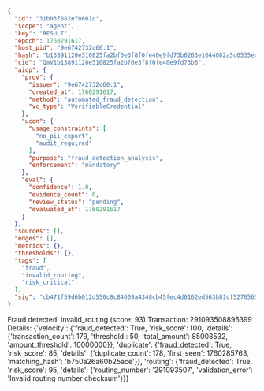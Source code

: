 ```json
{
  "id": "31b03f882ef0601c",
  "scope": "agent",
  "key": "RESULT",
  "epoch": 1760291617,
  "host_pid": "9e6742732c60:1",
  "hash": "b13891120e310825fa2bf0e3f8f0fe40e9fd73b6263e1644082a5c0535eddb62",
  "cid": "QmV1b13891120e310825fa2bf0e3f8f0fe40e9fd73b6",
  "aicp": {
    "prov": {
      "issuer": "9e6742732c60:1",
      "created_at": 1760291617,
      "method": "automated_fraud_detection",
      "vc_type": "VerifiableCredential"
    },
    "ucon": {
      "usage_constraints": [
        "no_pii_export",
        "audit_required"
      ],
      "purpose": "fraud_detection_analysis",
      "enforcement": "mandatory"
    },
    "eval": {
      "confidence": 1.0,
      "evidence_count": 0,
      "review_status": "pending",
      "evaluated_at": 1760291617
    }
  },
  "sources": [],
  "edges": [],
  "metrics": {},
  "thresholds": {},
  "tags": [
    "fraud",
    "invalid_routing",
    "risk_critical"
  ],
  "sig": "cb471f59d6b012d550c8c84609a4348cb45fec4d6162ed563b81cf5276565e99"
}
```

Fraud detected: invalid_routing (score: 93)
Transaction: 291093508895399
Details: {'velocity': {'fraud_detected': True, 'risk_score': 100, 'details': {'transaction_count': 179, 'threshold': 50, 'total_amount': 85008532, 'amount_threshold': 10000000}}, 'duplicate': {'fraud_detected': True, 'risk_score': 85, 'details': {'duplicate_count': 178, 'first_seen': 1760285763, 'matching_hash': 'b750a26a60b25ace'}}, 'routing': {'fraud_detected': True, 'risk_score': 95, 'details': {'routing_number': '291093507', 'validation_error': 'Invalid routing number checksum'}}}